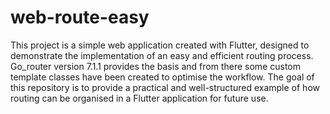 # web-route-easy
This project is a simple web application created with Flutter, designed to demonstrate the implementation of an easy and efficient routing process. Go_router version 7.1.1 provides the basis and from there some custom template classes have been created to optimise the workflow. The goal of this repository is to provide a practical and well-structured example of how routing can be organised in a Flutter application for future use.
